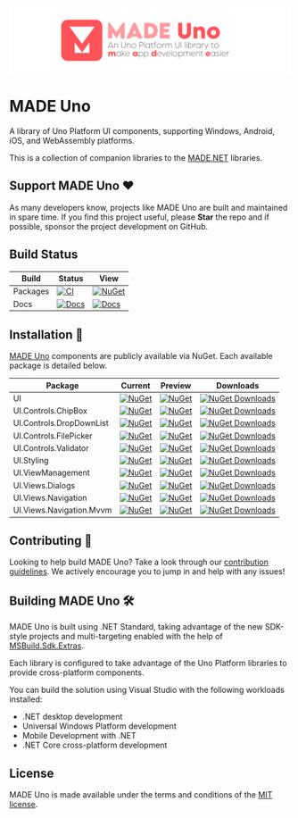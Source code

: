 <img src="assets/ProjectBanner.png" alt="MADE project banner" />

# MADE Uno

A library of Uno Platform UI components, supporting Windows, Android, iOS, and WebAssembly platforms.

This is a collection of companion libraries to the [MADE.NET](https://github.com/MADE-Apps/MADE.NET) libraries.

## Support MADE Uno ♥

As many developers know, projects like MADE Uno are built and maintained in spare time. If you find this project useful, please **Star** the repo and if possible, sponsor the project development on GitHub.

## Build Status

| Build | Status | View |
| ------ | ------ | ------ |
| Packages | [![CI](https://github.com/MADE-Apps/MADE-Uno/actions/workflows/ci.yml/badge.svg)](https://github.com/MADE-Apps/MADE-Uno/actions/workflows/ci.yml) | [![NuGet](https://img.shields.io/nuget/v/MADE.UI)](https://www.nuget.org/packages?q=Tags%3A%22MADE%22+UI) |
| Docs | [![Docs](https://github.com/MADE-Apps/MADE-Uno/actions/workflows/docs.yml/badge.svg)](https://github.com/MADE-Apps/MADE-Uno/actions/workflows/docs.yml) | [![Docs](https://img.shields.io/badge/Docs-GitHub%20Pages-blue?logo=readthedocs)](https://made-apps.github.io/MADE-Uno/) |

## Installation 💾

[MADE Uno](https://www.nuget.org/profiles/made-apps) components are publicly available via NuGet. Each available package is detailed below.

| Package | Current | Preview | Downloads |
| ------ | ------ | ------ | ------ |
| UI | [![NuGet](https://img.shields.io/nuget/v/MADE.UI)](https://www.nuget.org/packages/MADE.UI/) | [![NuGet](https://img.shields.io/nuget/vpre/MADE.UI)](https://www.nuget.org/packages/MADE.UI/) | [![NuGet Downloads](https://img.shields.io/nuget/dt/MADE.UI.svg)](https://www.nuget.org/packages/MADE.UI) |
| UI.Controls.ChipBox | [![NuGet](https://img.shields.io/nuget/v/MADE.UI.Controls.ChipBox)](https://www.nuget.org/packages/MADE.UI.Controls.ChipBox/) | [![NuGet](https://img.shields.io/nuget/vpre/MADE.UI.Controls.ChipBox)](https://www.nuget.org/packages/MADE.UI.Controls.ChipBox/) | [![NuGet Downloads](https://img.shields.io/nuget/dt/MADE.UI.Controls.ChipBox.svg)](https://www.nuget.org/packages/MADE.UI.Controls.ChipBox) |
| UI.Controls.DropDownList | [![NuGet](https://img.shields.io/nuget/v/MADE.UI.Controls.DropDownList)](https://www.nuget.org/packages/MADE.UI.Controls.DropDownList/) | [![NuGet](https://img.shields.io/nuget/vpre/MADE.UI.Controls.DropDownList)](https://www.nuget.org/packages/MADE.UI.Controls.DropDownList/) | [![NuGet Downloads](https://img.shields.io/nuget/dt/MADE.UI.Controls.DropDownList.svg)](https://www.nuget.org/packages/MADE.UI.Controls.DropDownList) |
| UI.Controls.FilePicker | [![NuGet](https://img.shields.io/nuget/v/MADE.UI.Controls.FilePicker)](https://www.nuget.org/packages/MADE.UI.Controls.FilePicker/) | [![NuGet](https://img.shields.io/nuget/vpre/MADE.UI.Controls.FilePicker)](https://www.nuget.org/packages/MADE.UI.Controls.FilePicker/) | [![NuGet Downloads](https://img.shields.io/nuget/dt/MADE.UI.Controls.FilePicker.svg)](https://www.nuget.org/packages/MADE.UI.Controls.FilePicker) |
| UI.Controls.Validator | [![NuGet](https://img.shields.io/nuget/v/MADE.UI.Controls.Validator)](https://www.nuget.org/packages/MADE.UI.Controls.Validator/) | [![NuGet](https://img.shields.io/nuget/vpre/MADE.UI.Controls.Validator)](https://www.nuget.org/packages/MADE.UI.Controls.Validator/) | [![NuGet Downloads](https://img.shields.io/nuget/dt/MADE.UI.Controls.Validator.svg)](https://www.nuget.org/packages/MADE.UI.Controls.Validator) |
| UI.Styling | [![NuGet](https://img.shields.io/nuget/v/MADE.UI.Styling)](https://www.nuget.org/packages/MADE.UI.Styling/) | [![NuGet](https://img.shields.io/nuget/vpre/MADE.UI.Styling)](https://www.nuget.org/packages/MADE.UI.Styling/) | [![NuGet Downloads](https://img.shields.io/nuget/dt/MADE.UI.Styling.svg)](https://www.nuget.org/packages/MADE.UI.Styling) |
| UI.ViewManagement | [![NuGet](https://img.shields.io/nuget/v/MADE.UI.ViewManagement)](https://www.nuget.org/packages/MADE.UI.ViewManagement/) | [![NuGet](https://img.shields.io/nuget/vpre/MADE.UI.ViewManagement)](https://www.nuget.org/packages/MADE.UI.ViewManagement/) | [![NuGet Downloads](https://img.shields.io/nuget/dt/MADE.UI.ViewManagement.svg)](https://www.nuget.org/packages/MADE.UI.ViewManagement) |
| UI.Views.Dialogs | [![NuGet](https://img.shields.io/nuget/v/MADE.UI.Views.Dialogs)](https://www.nuget.org/packages/MADE.UI.Views.Dialogs/) | [![NuGet](https://img.shields.io/nuget/vpre/MADE.UI.Views.Dialogs)](https://www.nuget.org/packages/MADE.UI.Views.Dialogs/) | [![NuGet Downloads](https://img.shields.io/nuget/dt/MADE.UI.Views.Dialogs.svg)](https://www.nuget.org/packages/MADE.UI.Views.Dialogs) |
| UI.Views.Navigation | [![NuGet](https://img.shields.io/nuget/v/MADE.UI.Views.Navigation)](https://www.nuget.org/packages/MADE.UI.Views.Navigation/) | [![NuGet](https://img.shields.io/nuget/vpre/MADE.UI.Views.Navigation)](https://www.nuget.org/packages/MADE.UI.Views.Navigation/) | [![NuGet Downloads](https://img.shields.io/nuget/dt/MADE.UI.Views.Navigation.svg)](https://www.nuget.org/packages/MADE.UI.Views.Navigation) |
| UI.Views.Navigation.Mvvm | [![NuGet](https://img.shields.io/nuget/v/MADE.UI.Views.Navigation.Mvvm)](https://www.nuget.org/packages/MADE.UI.Views.Navigation.Mvvm/) | [![NuGet](https://img.shields.io/nuget/vpre/MADE.UI.Views.Navigation.Mvvm)](https://www.nuget.org/packages/MADE.UI.Views.Navigation.Mvvm/) | [![NuGet Downloads](https://img.shields.io/nuget/dt/MADE.UI.Views.Navigation.Mvvm.svg)](https://www.nuget.org/packages/MADE.UI.Views.Navigation.Mvvm) |

## Contributing 🚀

Looking to help build MADE Uno? Take a look through our [contribution guidelines](CONTRIBUTING.md). We actively encourage you to jump in and help with any issues!

## Building MADE Uno 🛠

MADE Uno is built using .NET Standard, taking advantage of the new SDK-style projects and multi-targeting enabled with the help of [MSBuild.Sdk.Extras](https://github.com/novotnyllc/MSBuildSdkExtras).

Each library is configured to take advantage of the Uno Platform libraries to provide cross-platform components.

You can build the solution using Visual Studio with the following workloads installed:

- .NET desktop development
- Universal Windows Platform development
- Mobile Development with .NET
- .NET Core cross-platform development

## License

MADE Uno is made available under the terms and conditions of the [MIT license](LICENSE).
